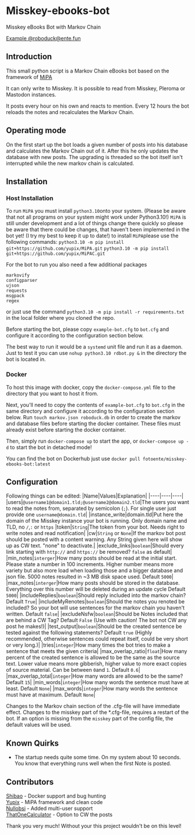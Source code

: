 # Misskey-ebooks-bot
Misskey eBooks Bot with Markov Chain

[Example @roboduck@ente.fun](https://ente.fun/@roboduck)

## Introduction
This small python script is a Markov Chain eBooks bot based on the framework of [MiPA](https://github.com/yupix/MiPA.git)

It can only write to Misskey. It is possible to read from Misskey, Pleroma or Mastodon instances.

It posts every hour on his own and reacts to mention. Every 12 hours the bot reloads the notes and recalculates the Markov Chain.

## Operating mode
On the first start up the bot loads a given number of posts into his database and calculates the Markov Chain out of it.
After this he only updates the database with new posts. The upgrading is threaded so the bot itself isn't interrupted while the new markov chain is calculated.

## Installation

### Host Installation
To run `MiPA` you must install `python3.10`onto your system. (Please be aware that not all programs on your system might work under Python3.10!)
`MiPA` is still under development and a lot of things change there quickly so please be aware that there could be changes, that haven't been implemented in the bot yet! (I try my best to keep it up to date!)
to install `MiPA`please use the following commands:
`python3.10 -m pip install git+https://github.com/yupix/MiPA.git`
`python3.10 -m pip install git+https://github.com/yupix/MiPAC.git`

For the bot to run you also need a few additional packages
```
markovify
configparser
ujson
requests
msgpack
regex
```

or just use the command `python3.10 -m pip install -r requirements.txt` in the local folder where you cloned the repo.

Before starting the bot, please copy `example-bot.cfg` to `bot.cfg` and
configure it according to the configuration section below.

The best way to run it would be a `systemd` unit file and run it as a daemon.
Just to test it you can use `nohup python3.10 rdbot.py &` in the directory the bot is located in.

### Docker

To host this image with docker, copy the `docker-compose.yml` file to the directory that you want to host it from.

Next, you'll need to copy the contents of `example-bot.cfg` to `bot.cfg` in the
same directory and configure it according to the configuration section below.
Run `touch markov.json roboduck.db` in order to create the markov and database
files before starting the docker container. These files must already exist
before starting the docker container.

Then, simply run `docker-compose up` to start the app, or `docker-compose up -d`
to start the bot in detached mode!

You can find the bot on Dockerhub just use `docker pull fotoente/misskey-ebooks-bot:latest`

## Configuration
Following things can be edited:
|Name|Values|Explanation|
|----|----|----|
|users|`@username1@domain1.tld;@username2@domain2.tld`|The users you want to read the notes from, separated by semicolon (`;`). For single user just provide one `username@domain.tld`|
|instance_write|domain.tld|Put here the domain of the Misskey instance your bot is running. Only domain name and TLD, no `/`,`:` or `https`
|token|`String`|The token from your bot. Needs right to write notes and read notification|
|cw|`String` or `None`|If the markov bot post should be posted with a content warning. Any String given here will show up as CW text. "none" to deactivate.|
|exclude_links|`boolean`|Should every link starting with `http://` and `https://` be removed? `false` as default|
|min_notes|`interger`|How many posts should be read at the initial start. Please state a number in 100 increments. Higher number means more variety but also more load when loading those and a bigger database and json file. 5000 notes resulted in ~3 MB disk space used. Default `5000`|
|max_notes|`interger`|How many posts should be stored in the database. Everything over this number will be deleted during an update cycle Default `5000`|
|includeReplies|`boolean`|Should reply included into the markov chain? Default `True`|
|includeMyRenotes|`boolean`|Should the notes you renoted be included? So your bot will use sentences for the markov chain you haven't written. Default `false`|
|excludeNsfw|`boolean`|Should be Notes included that are behind a CW Tag? Default `False` (Use with caution! The bot not CW any post he makes!)|
|test_output|`boolean`|Should be the created sentence be tested against the following statements? Default `true` (Highly recommended, otherwise sentences could repeat itself, could be very short or very long.)|
|tries|`integer`|How many times the bot tries to make a sentence that meets the given criteria|
|max_overlap_ratio|`float`|How many percent of the created sentence is allowed to be the same as the source text. Lower value means more gibberish, higher value to more exact copies of source material. Can be between `0`and `1`. Default `0.6`|
|max_overlap_total|`integer`|How many words are allowed to be the same? Default `15`|
|min_words|`integer`|How many words the sentence must have at least. Default `None`|
|max_words|`integer`|How many words the sentence must have at maximum. Default `None`|

Changes to the Markov chain section of the .cfg-file will have immediate effect.
Changes to the misskey part of the *.cfg-file, requires a restart of the bot.
If an option is missing from the `misskey` part of the config file, the default values will be used.

## Known Quirks
- The startup needs quite some time. On my system about 10 seconds. You know that everything runs well when the first Note is posted.

## Contributors
[Shibao](https://github.com/shibaobun) - Docker support and bug hunting<br />
[Yupix](https://github.com/yupix) - MiPA framework and clean code<br />
[Nullobsi](https://github.com/nullobsi) - Added multi-user support<br />
[ThatOneCalculator](https://github.com/ThatOneCalculator) - Option to CW the posts<br />

Thank you very much! Without your this project wouldn't be on this level!
